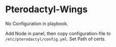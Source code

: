 # Pterodactyl-Wings

No Configuration in playbook.

Add Node in panel, then copy configuration-file to `/etc/pterodactyl/config.yml`.
Set Path of certs.
